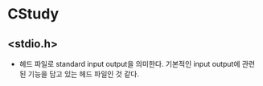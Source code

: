 # CStudy

## <stdio.h>
  
- 헤드 파일로 standard input output을 의미한다. 기본적인 input output에 관련된 기능을 담고 있는 헤드 파일인 것 같다.